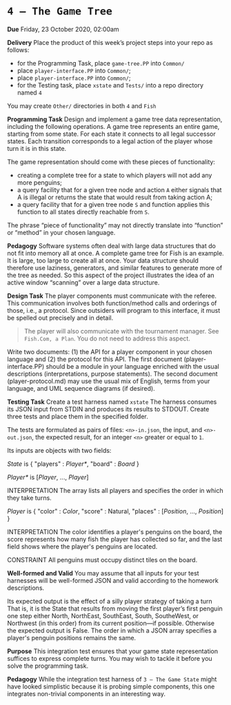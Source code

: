 # `4 — The Game Tree`

**Due** Friday, 23 October 2020, 02:00am

**Delivery** Place the product of this week’s project steps into your repo as follows:

- for the Programming Task, place `game-tree.PP` into `Common/`
- place `player-interface.PP` into `Common/`;
- place `player-interface.PP` into `Common/`;
- for the Testing task, place `xstate` and `Tests/` into a repo directory named `4`

You may create `Other/` directories in both `4` and `Fish`

**Programming Task** Design and implement a game tree data representation, including the following operations. A game tree represents an entire game, starting from some state. For each state it connects to all legal successor states. Each transition corresponds to a legal action of the player whose turn it is in this state.

The game representation should come with these pieces of functionality:

- creating a complete tree for a state to which players will not add any more penguins;
- a query facility that for a given tree node and action `A` either signals that A is illegal or returns the state that would result from taking action A;
- a query facility that for a given tree node `S` and function applies this function to all states directly reachable from `S`.

The phrase “piece of functionality” may not directly translate into “function” or “method” in your chosen language.

**Pedagogy** Software systems often deal with large data structures that do not fit into memory all at once. A complete game tree for Fish is an example. It is large, too large to create all at once. Your data structure should therefore use laziness, generators, and similar features to generate more of the tree as needed. So this aspect of the project illustrates the idea of an active window “scanning” over a large data structure.

**Design Task** The player components must communicate with the referee. This communication involves both function/method calls and orderings of those, i.e., a protocol. Since outsiders will program to this interface, it must be spelled out precisely and in detail.

> The player will also communicate with the tournament manager. See `Fish.Com, a Plan`. You do not need to address this aspect.

Write two documents: (1) the API for a player component in your chosen language and (2) the protocol for this API. The first document (player-interface.PP) should be a module in your language enriched with the usual descriptions (interpretations, purpose statements). The second document (player-protocol.md) may use the usual mix of English, terms from your language, and UML sequence diagrams (if desired).

**Testing Task** Create a test harness named `xstate` The harness consumes its JSON input from STDIN and produces its results to STDOUT. Create three tests and place them in the specified folder.

The tests are formulated as pairs of files: `<n>-in.json`, the input, and `<n>-out.json`, the expected result, for an integer `<n>` greater or equal to `1`.

Its inputs are objects with two fields:

_State_ is { "players" : _Player*_, "board" : _Board_ }

_Player*_ is [_Player_, ..., _Player_] 

INTERPRETATION The array lists all players and specifies the order in which they take turns.

_Player_ is { "color" : _Color_, "score" : Natural, "places" : [_Position_, ..., _Position_] }

INTERPRETATION The color identifies a player's penguins on the board, the score represents how many fish the player has collected so far, and the last field shows where the player's penguins are located.

CONSTRAINT All penguins must occupy distinct tiles on the board.

**Well-formed and Valid** You may assume that all inputs for your test harnesses will be well-formed JSON and valid according to the homework descriptions.

Its expected output is the effect of a silly player strategy of taking a turn That is, it is the State that results from moving the first player’s first penguin one step either North, NorthEast, SouthEast, South, SoutheWest, or Northwest (in this order) from its current position—if possible. Otherwise the expected output is False. The order in which a JSON array specifies a player's penguin positions remains the same.

**Purpose** This integration test ensures that your game state representation suffices to express complete turns. You may wish to tackle it before you solve the programming task.

**Pedagogy** While the integration test harness of `3 — The Game State` might have looked simplistic because it is probing simple components, this one integrates non-trivial components in an interesting way.
